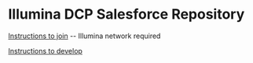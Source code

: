 # Illumina DCP Salesforce Repository

[Instructions to join](https://confluence.illumina.com/display/SfdcSales/Join+DX+project+with+VS+Code) -- Illumina network required

[Instructions to develop](https://confluence.illumina.com/pages/viewpage.action?pageId=196447481)
